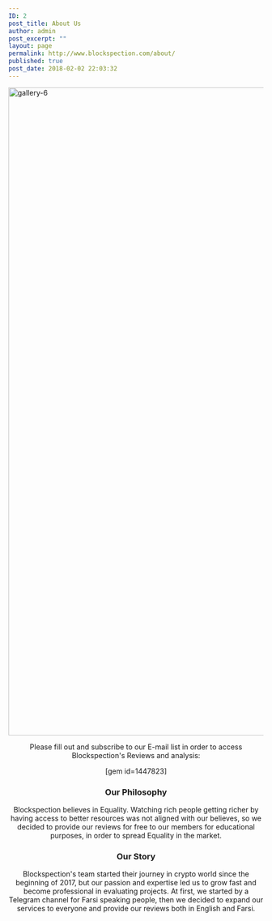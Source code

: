 ```yaml
---
ID: 2
post_title: About Us
author: admin
post_excerpt: ""
layout: page
permalink: http://www.blockspection.com/about/
published: true
post_date: 2018-02-02 22:03:32
---
```

<img src="http://www.blockspection.com/wp-content/uploads/2017/04/gallery-6.jpg" alt="gallery-6" width="1920" height="1280" />
<p style="text-align: center;">Please fill out and subscribe to our E-mail list in order to access Blockspection's Reviews and analysis:</p>
<p style="text-align: center;">[gem id=1447823]</p>

<h3 style="text-align: center;">Our Philosophy</h3>
<p style="text-align: center;">Blockspection believes in Equality. Watching rich people getting richer by having access to better resources was not aligned with our believes, so we decided to provide our reviews for free to our members for educational purposes, in order to spread Equality in the market.</p>

<h3 style="text-align: center;">Our Story</h3>
<p style="text-align: center;">Blockspection's team started their journey in crypto world since the beginning of 2017, but our passion and expertise led us to grow fast and become professional in evaluating projects. At first, we started by a Telegram channel for Farsi speaking people, then we decided to expand our services to everyone and provide our reviews both in English and Farsi.</p>
&nbsp;